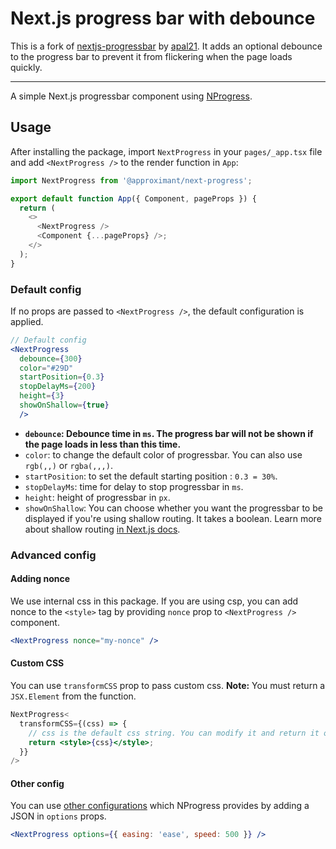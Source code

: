 # Next.js progress bar with debounce

This is a fork of [nextjs-progressbar](https://github.com/apal21/nextjs-progressbar) by [apal21](https://github.com/apal21). It adds an optional debounce to the progress bar to prevent it from flickering when the page loads quickly.

---

A simple Next.js progressbar component using [NProgress](http://ricostacruz.com/nprogress/).


## Usage

After installing the package, import `NextProgress` in your `pages/_app.tsx` file and add `<NextProgress />` to the render function in `App`:

```js
import NextProgress from '@approximant/next-progress';

export default function App({ Component, pageProps }) {
  return (
    <>
      <NextProgress />
      <Component {...pageProps} />;
    </>
  );
}
```

### Default config

If no props are passed to `<NextProgress />`, the default configuration is applied.

```jsx
// Default config
<NextProgress 
  debounce={300}
  color="#29D"
  startPosition={0.3}
  stopDelayMs={200}
  height={3}
  showOnShallow={true}  
  />
```

- **`debounce`: Debounce time in `ms`. The progress bar will not be shown if the page loads in less than this time.**
- `color`: to change the default color of progressbar. You can also use `rgb(,,)` or `rgba(,,,)`.
- `startPosition`: to set the default starting position : `0.3 = 30%`.
- `stopDelayMs`: time for delay to stop progressbar in `ms`.
- `height`: height of progressbar in `px`.
- `showOnShallow`: You can choose whether you want the progressbar to be displayed if you're using shallow routing. It takes a boolean. Learn more about shallow routing [in Next.js docs](https://nextjs.org/docs/routing/shallow-routing).

### Advanced config

#### Adding nonce

We use internal css in this package. If you are using csp, you can add nonce to the `<style>` tag by providing `nonce` prop to `<NextProgress />` component.

```jsx
<NextProgress nonce="my-nonce" />
```

#### Custom CSS

You can use `transformCSS` prop to pass custom css.
**Note:** You must return a `JSX.Element` from the function.

```jsx
NextProgress<
  transformCSS={(css) => {
    // css is the default css string. You can modify it and return it or return your own css.
    return <style>{css}</style>;
  }}
/>
```

#### Other config

You can use [other configurations](https://github.com/rstacruz/nprogress#configuration) which NProgress provides by adding a JSON in `options` props.

```jsx
<NextProgress options={{ easing: 'ease', speed: 500 }} />
```
